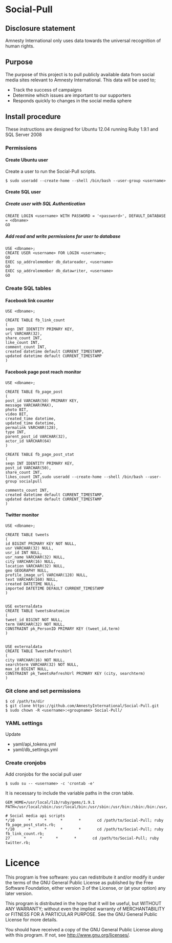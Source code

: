 Social-Pull
===========

Disclosure statement
--------------------
Amnesty International only uses data towards the universal recognition of human rights.

Purpose
-------
The purpose of this project is to pull publicly available data from social media sites relevant to Amnesty International. This data will be used to;
* Track the success of campaigns
* Determine which issues are important to our supporters
* Responds quickly to changes in the social media sphere

Install procedure
-----------------
These instructions are designed for Ubuntu 12.04 running Ruby 1.9.1 and SQL Server 2008

### Permissions

#### Create Ubuntu user

Create a user to run the Social-Pull scripts.

    $ sudo useradd --create-home --shell /bin/bash --user-group <username>

#### Create SQL user

##### Create user with SQL Authentication
    CREATE LOGIN <username> WITH PASSWORD = '<password>', DEFAULT_DATABASE = <dbname>
    GO

##### Add read and write permissions for user to database
    USE <dbname>;
    CREATE USER <username> FOR LOGIN <username>;
    GO
    EXEC sp_addrolemember db_datareader, <username> 
    GO
    EXEC sp_addrolemember db_datawriter, <username> 
    GO

### Create SQL tables

#### Facebook link counter

    USE <dbname>;
    
    CREATE TABLE fb_link_count
    (
    seqn INT IDENTITY PRIMARY KEY,
    url VARCHAR(32),
    share_count INT,
    like_count INT,
    comment_count INT,
    created datetime default CURRENT_TIMESTAMP,
    updated datetime default CURRENT_TIMESTAMP
    )

#### Facebook page post reach monitor

    USE <dbname>;
    
    CREATE TABLE fb_page_post
    (
    post_id VARCHAR(50) PRIMARY KEY,
    message VARCHAR(MAX),
    photo BIT,
    video BIT,
    created_time datetime,
    updated_time datetime,
    permalink VARCHAR(128),
    type INT,
    parent_post_id VARCHAR(32),
    actor_id VARCHAR(64)
    )
    
    CREATE TABLE fb_page_post_stat
    (
    seqn INT IDENTITY PRIMARY KEY,
    post_id VARCHAR(50),
    share_count INT,
    likes_count INT,sudo useradd --create-home --shell /bin/bash --user-group socialpull

    comments_count INT,
    created datetime default CURRENT_TIMESTAMP,
    updated datetime default CURRENT_TIMESTAMP
    )

#### Twitter monitor

    USE <dbname>;
    
    CREATE TABLE tweets
    (
    id BIGINT PRIMARY KEY NOT NULL,
    usr VARCHAR(32) NULL,
    usr_id INT NULL,
    usr_name VARCHAR(32) NULL,
    city VARCHAR(16) NULL,
    location VARCHAR(32) NULL,
    geo GEOGRAPHY NULL,
    profile_image_url VARCHAR(128) NULL,
    text VARCHAR(160) NULL,
    created DATETIME NULL,
    imported DATETIME DEFAULT CURRENT_TIMESTAMP
    )

  
    USE externaldata
    CREATE TABLE tweetsAnatomize
    (
    tweet_id BIGINT NOT NULL,
    term VARCHAR(32) NOT NULL,
    CONSTRAINT pk_PersonID PRIMARY KEY (tweet_id,term)
    )


    USE externaldata
    CREATE TABLE TweetsRefreshUrl
    (
    city VARCHAR(16) NOT NULL,
    searchterm VARCHAR(32) NOT NULL,
    max_id BIGINT NULL,
    CONSTRAINT pk_TweetsRefreshUrl PRIMARY KEY (city, searchterm)
    )

### Git clone and set permissions

    $ cd /path/to/dir
    $ git clone https://github.com/AmnestyInternational/Social-Pull.git
    $ sudo chown -R <username>:<groupname> Social-Pull/

### YAML settings

Update
* yaml/api_tokens.yml
* yaml/db_settings.yml

### Create cronjobs

Add cronjobs for the social pull user

    $ sudo su -- <username> -c 'crontab -e'

It is necessary to include the variable paths in the cron table.

    GEM_HOME=/usr/local/lib/ruby/gems/1.9.1
    PATH=/usr/local/sbin:/usr/local/bin:/usr/sbin:/usr/bin:/sbin:/bin:/usr/games
    
    # Social media api scripts
    */10      *      *      *       *       cd /path/to/Social-Pull; ruby fb_page_post_stats.rb;
    */10      *      *      *       *       cd /path/to/Social-Pull; ruby fb_link_count.rb;
    27      *      *      *       *       cd /path/to/Social-Pull; ruby twitter.rb;

Licence
=======

This program is free software: you can redistribute it and/or modify
it under the terms of the GNU General Public License as published by
the Free Software Foundation, either version 3 of the License, or
(at your option) any later version.

This program is distributed in the hope that it will be useful,
but WITHOUT ANY WARRANTY; without even the implied warranty of
MERCHANTABILITY or FITNESS FOR A PARTICULAR PURPOSE.  See the
GNU General Public License for more details.

You should have received a copy of the GNU General Public License
along with this program.  If not, see <http://www.gnu.org/licenses/>.
